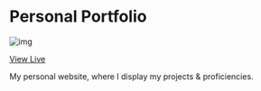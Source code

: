 # Personal Portfolio

![img](https://user-images.githubusercontent.com/18350557/94284375-e0dafc80-ff17-11ea-9d47-6b1ffef7e81e.png)

[View Live](https://paytonjewell.dev/)

My personal website, where I display my projects & proficiencies. 
